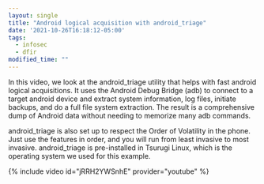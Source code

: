 ```yaml
---
layout: single
title: "Android logical acquisition with android_triage"
date: '2021-10-26T16:18:12-05:00'
tags:
  - infosec
  - dfir
modified_time: ""
---
```


In this video, we look at the android_triage utility that helps with fast android logical acquisitions. It uses the Android Debug Bridge (adb) to connect to a target android device and extract system information, log files, initiate backups, and do a full file system extraction. The result is a comprehensive dump of Android data without needing to memorize many adb commands.

android_triage is also set up to respect the Order of Volatility in the phone. Just use the features in order, and you will run from least invasive to most invasive. android_triage is pre-installed in Tsurugi Linux, which is the operating system we used for this example.

{% include video id="jRRH2YWSnhE" provider="youtube" %}